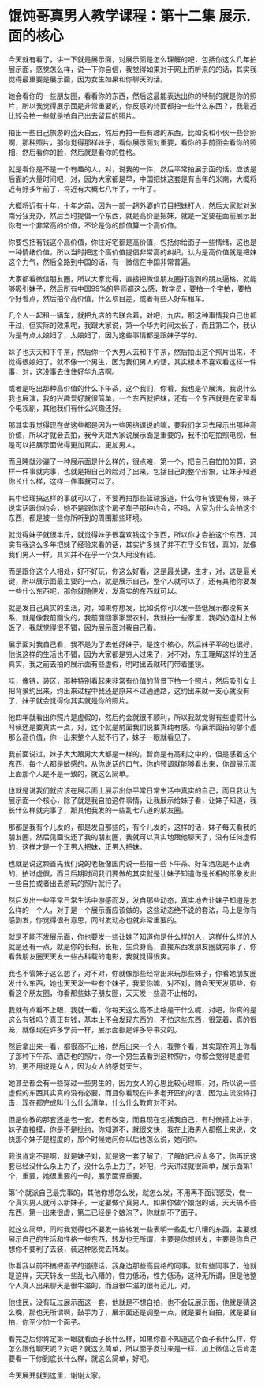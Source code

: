 # 馄饨哥真男人教学课程：第十二集 展示.面的核心 

今天就有看了，讲一下就是展示面，对展示面是怎么理解的吧，包括你这么几年拍展示面，感觉怎么样，说一下你自信，我觉得如果对于网上而听来的的话，其实我觉得最重要是展示面，因为女生如果和你聊天的话。

她会看你的一些朋友圈，看看你的东西，然后这最能表达出你的特制的就是你的照片，所以我觉得展示面是非常重要的，你反感的诗面都拍一些什么东西？，我最近比较会拍一些就是拍自己出去留耳的照片。

拍出一些自己旅游的蓝天白云，然后再拍一些有趣的东西，比如说和小伙一些合照啊，那种照片，那你觉得那样妹子，看你展示面对重要，看你的手前面会看你的照相，然后看你的脸，然后就是看你的性格。

就是看你是不是一个有趣的人，对，说我的一件，然后平常拍展示面的话，应该是后面的大量时间吧，对，因为大家都是早，中国把妹这套是有当年的米南，大概将近有好多年前了，将近有大概七八年了，十年了。

大概将近有十年，十年之前，因为一部一趟外婆的节目把妹打人，然后大家就对米南分狂充办，然后当时提倡一个东西，就是高价是把妹，就是一定要在面前展示出你有一个非常高的价值，不论是你的颜值算一个高价值。

你要包括有钱这个高价值，你住好宅都是高价值，包括你给面子一些情绪，这也是一种情绪价值，所以当时把这个高价值提倡非常高的纠织，认为是高价值就是把妹这个力气，然后全路到中国的话，有一微信在中国非常普遍。

大家都看微信朋友圈，所以大家觉得，直接把微信朋友圈打造到的朋友逼格，就能够吸引妹子，然后所有中国99%的导师都这么感，教学员，要拍一个字拍，要拍个好看点，然后拍个高价值，什么项目差，或者有些人好车租车。

几个人一起租一辆车，就把九店的去联合着，对吧，九店，那这种事情我自己也都干过，但实际的效果呢，我跟大家说，第一个华为时间太长了，而且第二个，我认为是有点太娘妇了，太娘妇了，因为这些事情都是跟妹子学的。

妹子也天天和下午茶，然后你一个大男人去和下午茶，然后拍出这个照片出来，不觉得很娘妇了，就不像一个男生，因为我们男人的话，其实根本不喜欢看这样一件事，对，这没事去住住好华九店啊。

或者是吃出那种高价值的什么下午茶，这个我们，你看，我也是个展演，我说什么我也展演，我的兴趣爱好就很简单，一个东西就把妹，还有一个东西就是在家里看个电视剧，其他我们有什么兴趣还好。

那其实我觉得现在做这些都是因为一些网络课说的嘛，要我们学习去展示出那种高价值，所以才就会去拍，我今天跟大家说展示面是重要的，我不拍吃拍照电视，但是可以把展示面做得更加真实，更加男人。

而且睡就沙灑了一种展示面是什么样的，很点难，第一个，把自己自拍拍的算，这样一件事就完事，也就是把自己的脸对了出来，包括自己的整个形象，让妹子知道你长什么样，这样一件事就可以了。

其中经理搞这样的事就可以了，不要再拍那些篮球报道，什么你有钱要有房，妹子说实话跟你约会，她不是跟你这个房子车子那种约会，不吗，大家为什么会拍这个东西，都是被一些你所听到的周围那些环境。

就觉得妹子就很半斤，就觉得妹子很喜欢钱这个东西，所以你才会拍这个东西，其实有我这么多年把妹子经验来看的话，其实许多妹子并不在乎没有钱，真的，就像我们男人一样，其实并不在乎一个女人用没有钱。

而是跟你这个人相处，好不好玩，你这么好看，这是最关键，生才，对，这是最关键，所以展示面最主要的一点，就是展示自己，整个人就可以了，还有其他你要发一些什么东西呢，那你就随便发，发真实的东西就可以。

就是发自己真实的生活，对，如果你想发，比如说你可以发一些低展示都没有关系，就是像我前面说的，我前面回家家里农村，我就拍一些家里，我奶奶造材上做饭了，我就觉得很不错，因为展示面对我自己看。

展示面对我自己看，我不是为了去他好妹子，是这个核心，然后妹子平的也很好，他说这样的生活也不错，因为大家都是穷人过来了，对不对，东正理解这样的生活真实，我之前去拍的展示面有些虚假，明时出去就转门带着墨镜。

哇，像链，装区，那种特别看起来非常有价值的背景下拍一个照片，然后吸引女士把背景约出来，约出来过程中我还是原来不过通通路，这约出来就一支心就没有了，妹子就会觉得你其实就是你的照片。

他四年就看出你照片是虚假的，然后约会就很不顺利，所以我就觉得有些虚假什么时候还是要真实一点，对，这个就是前面我们说要真纯有感，你展示面拍的那个虚那么高价值，你一出来整个人就不行了，妹子一眼就看见了。

我前面说过，妹子大大跟男大大都是一样的，智商是有高利之中的，但是感着这个东西，每个人都是敏感的，从你说话的口气，你的预调就能够看出来，你跟展示面上面那个人是不是一致的，就这么简单。

也就是说我们就应该在展示面上展示出你平常日常生活中真实的自己，而且我认为展示面一个核心，除了就是我自拍这件事情，让我展示给妹子看，让妹子知道，我长什么样就完事了，那其他我发的一些乱七八道的朋友圈。

那都是我有个儿发的，都是发自那些的，有个儿发的，这样的话，妹子每天看我的朋友圈，然后见面说还了我的朋友圈，我就可以真实地跟他聊天了，没有任何虚假的，这样才是一个正男人把妹，正男人把妹。

也就是说这颗首先我们说的老板像国内说一些拍一些下午茶、好车酒店是不正确的，拍过虚假，而且后期时间我们要做的其实就是让妹子知道你是长相的形象发出一些自拍或者出去游玩的照片就行了。

然后发出一些平常日常生活中游感而发，发自那些动态，真实地去让妹子知道是怎么样的一个人，对于是一个展示面应该做的，这些动态绝不说的套法，马上是你有感到发，你觉得很有意思，同时发动态也就非常重要的。

就是不能不发展示面，你也要发一些让妹子知道你是什么样的人，这样什么样的人就是还有一点，就是你的长相，长相，生菜身高，直接东西发朋友圈就完事了，你看我朋友圈天天发一些古科载的电影，我就觉得很爽。

我也不管妹子这么想了，对不对，你就像那些经常出来玩那些妹子，你看她朋友圈发什么东西，她也天天发一些有个妹子，我爱你嘛，对不对，随会天天发那些，你看这个朋友圈，你看那些妹子朋友圈，天天发一些高不止格的。

我就有点看不上眼，我就一看，你每天这么高不止格是干什么呢，对吧，你真的是这么有钱吗？真正有钱，基本上不会发现东西的，不怕这些东西，很笼着，真的很笼，就像现在许多学员一样，展示面都是许多导书交的。

然后拿出来一看，都很高不止格，然后出来一个人，我整个看，其实现在网上你看了那种下午茶、酒店也的照片，你一个男生去看到这种照片，你都会觉得是虚假的，更不用说是女人，因为女人的感觉天生。

她甚至都会有一些穿过一些男生的，因为女人的心思比较心理嘛，对，所以说一些虚假的东西其实真的没有必要，而且你看现在许多老开匹约的话，因为主流没特打击，现在都完成叫什么什么清单，什么什么教育对不对。

但是你教的那套还是老一套，老有改变，而且现在包括我自己，有时候搭上妹子，妹子直接摸，你是不是批约，你知道不，就很文快，我在上海男人都搭上来说，文快那个妹子是程度的，那个时候她问你以后也怎么说，她问你。

我说肯定不是啊，就是妹子对，就是这一套了解了，了解的已经太多了，你再玩这套已经没什么杀上力了，没什么杀上力了，好吧，今天讲过就很简单，展示面第1个，重要，她很重要的一时，展示面评重要。

第1个就派自己最完事的，其他你想怎么发，就怎么发，不用再不面识感受，做一个真实男人就可以新妹子，一定要做个真男人，如果你做个娘泡的话，天天搞不些东西，第一出来很虚，第二已经是个娘泡了，你就新不了面子。

就这么简单，同时我觉得也不要发一些转发一些表明一些乱七八糟的东西，主要就展示自己的生活和性格一些东西，转发也无所谓，主要是你想转发，主要是你自己想你不要利了去装，装这种感觉去转发。

你看我以前不搞把面子的道德话，我身边那些高屁格的同事，就有些同事了，他就是这样，天天转发一些乱七八糟的，性力低汤，性力低汤，这种无所谓，但是他整个人真人出来聊天是很牛滋的，而且很牛滋的很有范儿，对。

他住民，没有玩过展示面这一套，他就是不想自拍，也不会玩展示面，他就是猜这么晚，那也无所谓啊，鼓手为了，展示面还是调整一点，就是要有自拍，就是要自拍，你至少加一个面子。

看完之后你肯定第一眼就看面子长什么样，如果你都不知道这个面子长什么样，你怎么跟他聊天呢？对吧？就这么简单，所以面子反过来是一样，加上微信之后肯定要看一下你到底长什么样，就这么简单，好吧。

今天展开就到这里，谢谢大家。